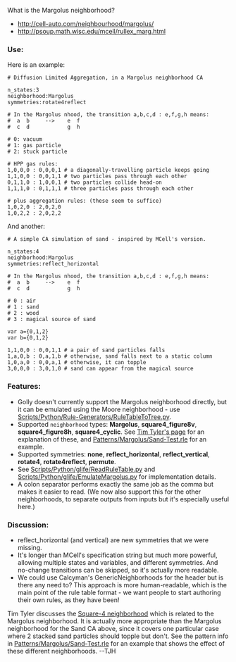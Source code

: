 What is the Margolus neighborhood?

  * http://cell-auto.com/neighbourhood/margolus/
  * http://psoup.math.wisc.edu/mcell/rullex_marg.html

### Use: ###

Here is an example:

```
# Diffusion Limited Aggregation, in a Margolus neighborhood CA

n_states:3
neighborhood:Margolus
symmetries:rotate4reflect

# In the Margolus nhood, the transition a,b,c,d : e,f,g,h means:
#  a  b     -->    e  f
#  c  d            g  h

# 0: vacuum
# 1: gas particle
# 2: stuck particle

# HPP gas rules:
1,0,0,0 : 0,0,0,1 # a diagonally-travelling particle keeps going
1,1,0,0 : 0,0,1,1 # two particles pass through each other
0,1,1,0 : 1,0,0,1 # two particles collide head-on
1,1,1,0 : 0,1,1,1 # three particles pass through each other

# plus aggregation rules: (these seem to suffice)
1,0,2,0 : 2,0,2,0
1,0,2,2 : 2,0,2,2
```

And another:

```
# A simple CA simulation of sand - inspired by MCell's version.

n_states:4
neighborhood:Margolus
symmetries:reflect_horizontal

# In the Margolus nhood, the transition a,b,c,d : e,f,g,h means:
#  a  b     -->    e  f
#  c  d            g  h

# 0 : air
# 1 : sand
# 2 : wood
# 3 : magical source of sand

var a={0,1,2}
var b={0,1,2}

1,1,0,0 : 0,0,1,1 # a pair of sand particles falls
1,a,0,b : 0,a,1,b # otherwise, sand falls next to a static column
1,0,a,0 : 0,0,a,1 # otherwise, it can topple
3,0,0,0 : 3,0,1,0 # sand can appear from the magical source
```

### Features: ###

  * Golly doesn't currently support the Margolus neighborhood directly, but it can be emulated using the Moore neighborhood - use [Scripts/Python/Rule-Generators/RuleTableToTree.py](http://golly.cvs.sourceforge.net/viewvc/golly/golly/src/Scripts/Python/Rule-Generators/RuleTableToTree.py?view=markup).
  * Supported `neighborhood` types: **Margolus**, **square4\_figure8v**, **square4\_figure8h**, **square4\_cyclic**. See [Tim Tyler's page](http://cell-auto.com/neighbourhood/margolus/) for an explanation of these, and [Patterns/Margolus/Sand-Test.rle](http://golly.cvs.sourceforge.net/viewvc/golly/golly/src/Patterns/Margolus/Sand-Test.rle?view=markup) for an example.
  * Supported symmetries: **none**, **reflect\_horizontal**, **reflect\_vertical**, **rotate4**, **rotate4reflect**, **permute**.
  * See [Scripts/Python/glife/ReadRuleTable.py](http://golly.cvs.sourceforge.net/viewvc/golly/golly/src/Scripts/Python/glife/ReadRuleTable.py?view=markup) and [Scripts/Python/glife/EmulateMargolus.py](http://golly.cvs.sourceforge.net/viewvc/golly/golly/src/Scripts/Python/glife/EmulateMargolus.py?view=markup) for implementation details.
  * A colon separator performs exactly the same job as the comma but makes it easier to read. (We now also support this for the other neighborhoods, to separate outputs from inputs but it's especially useful here.)

### Discussion: ###

  * reflect\_horizontal (and vertical) are new symmetries that we were missing.
  * It's longer than MCell's specification string but much more powerful, allowing multiple states and variables, and different symmetries. And no-change transitions can be skipped, so it's actually more readable.
  * We could use Calcyman's GenericNeighborhoods for the header but is there any need to? This approach is more human-readable, which is the main point of the rule table format - we want people to start authoring their own rules, as they have been!

Tim Tyler discusses the [Square-4 neighborhood](http://cell-auto.com/neighbourhood/square4/index.html) which is related to the Margolus neighborhood. It is actually more appropriate than the Margolus neighborhood for the Sand CA above, since it covers one particular case where 2 stacked sand particles should topple but don't. See the pattern info in [Patterns/Margolus/Sand-Test.rle](http://golly.cvs.sourceforge.net/viewvc/golly/golly/src/Patterns/Margolus/Sand-Test.rle?view=markup) for an example that shows the effect of these different neighborhoods. --TJH
